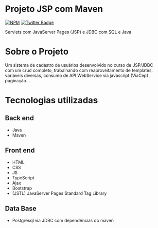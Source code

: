 # Projeto JSP com Maven
[![NPM](https://img.shields.io/npm/l/react)](https://github.com/devsuperior/sds1-wmazoni/blob/master/LICENSE) 
[![Twitter Badge](https://badgen.net/badge/icon/twitter?icon=twitter&label)](https://twitter.com/andreabreu)

Servlets com JavaServer Pages (JSP) e JDBC com SQL e Java

# Sobre o Projeto
Um sistema de cadastro de usuários desenvolvido no curso de JSP/JDBC com um crud completo, trabalhando com reaproveitamento de templates, variáveis diversas, consumo de API WebService via javascript (ViaCep) , paginação...

# Tecnologias utilizadas

## Back end
- Java
- Maven
 
## Front end
- HTML 
- CSS 
- JS
- TypeScript
- Ajax
- Bootstrap
- (JSTL) JavaServer Pages Standard Tag Library

## Data Base
- Postgresql via JDBC com dependências do maven
